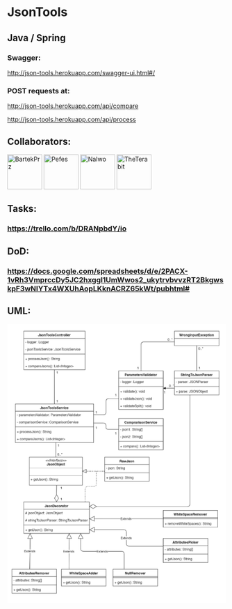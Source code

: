 # JsonTools

## Java / Spring

### Swagger:
http://json-tools.herokuapp.com/swagger-ui.html#/

### POST requests at:
http://json-tools.herokuapp.com/api/compare

http://json-tools.herokuapp.com/api/process

## Collaborators:

<a href="https://github.com/BartekPrz"><img src="https://avatars3.githubusercontent.com/u/38264818?s=400&v=4" title="BartekPrz" width="80" height="80"></a>
<a href="https://github.com/Pefes"><img src="https://avatars2.githubusercontent.com/u/56848101?s=400&v=4" title="Pefes" width="80" height="80"></a>
<a href="https://github.com/NaIwo"><img src="https://avatars3.githubusercontent.com/u/38052250?s=400&v=4" title="NaIwo" width="80" height="80"></a>
<a href="https://github.com/TheTerabit"><img src="https://avatars1.githubusercontent.com/u/36801835?s=400&u=8483c9b9d1d31289f80d06604a22e905b448cf5c&v=4" title="TheTerabit" width="80" height="80"></a>


## Tasks:
### https://trello.com/b/DRANpbdY/io

## DoD:
### https://docs.google.com/spreadsheets/d/e/2PACX-1vRh3VmprccDy5JC2hxggI1UmWwos2_ukytrvbvvzRT2BkgwskpF3wNIYTx4WXUhAopLKknACRZ65kWt/pubhtml#

## UML:
![UML](https://github.com/TheTerabit/JsonTools/blob/dev/UML.png)

